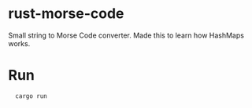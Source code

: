 # rust-morse-code
Small string to Morse Code converter. Made this to learn how HashMaps works.

# Run
```
  cargo run
```
